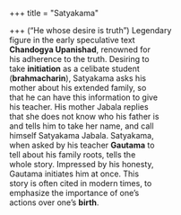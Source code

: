 +++
title = "Satyakama"

+++
(“He whose desire is truth”) Legendary  
figure in the early speculative text  
**Chandogya Upanishad**, renowned for  
his adherence to the truth. Desiring to  
take **initiation** as a celibate student  
(**brahmacharin**), Satyakama asks his  
mother about his extended family, so  
that he can have this information to give  
his teacher. His mother Jabala replies  
that she does not know who his father is  
and tells him to take her name, and call  
himself Satyakama Jabala. Satyakama,  
when asked by his teacher **Gautama** to  
tell about his family roots, tells the  
whole story. Impressed by his honesty,  
Gautama initiates him at once. This  
story is often cited in modern times, to  
emphasize the importance of one’s  
actions over one’s **birth**.